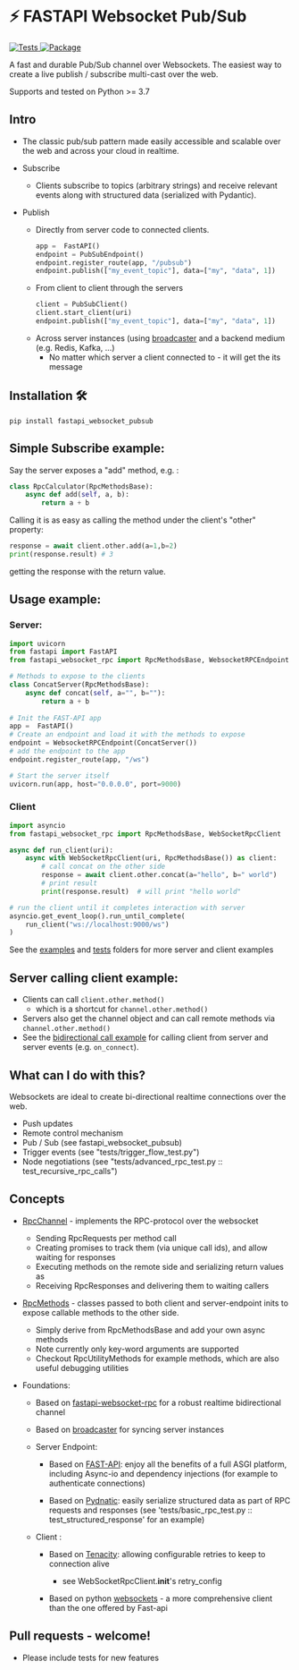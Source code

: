 
# ⚡ FASTAPI Websocket Pub/Sub

<a href="https://github.com/authorizon/fastapi_websocket_pubsub/actions?query=workflow%3ATests" target="_blank">
    <img src="https://github.com/authorizon/fastapi_websocket_pubsub/workflows/Tests/badge.svg" alt="Tests">
</a>

<a href="https://pypi.org/project/fastapi-websocket-pub/" target="_blank">
    <img src="https://img.shields.io/pypi/v/fastapi-websocket-pubsub?color=%2331C654&label=PyPi%20package" alt="Package">
</a>


A fast and durable Pub/Sub channel over Websockets.
The easiest way to create a live publish / subscribe multi-cast over the web.

Supports and tested on Python >= 3.7 

## Intro
- The classic pub/sub pattern made easily accessible and scalable over the web and across your cloud in realtime.

- Subscribe
    - Clients subscribe to topics (arbitrary strings) and receive relevant events along with structured data (serialized with Pydantic).

- Publish 
    - Directly from server code to connected clients. 
        ```python
        app =  FastAPI() 
        endpoint = PubSubEndpoint()
        endpoint.register_route(app, "/pubsub")
        endpoint.publish(["my_event_topic"], data=["my", "data", 1])
        ```
    - From client to client through the servers
        ```python 
        client = PubSubClient()
        client.start_client(uri)
        endpoint.publish(["my_event_topic"], data=["my", "data", 1])
        ```    
    - Across server instances (using [broadcaster](https://pypi.org/project/broadcaster/) and a backend medium (e.g. Redis, Kafka, ...)
        - No matter which server a client connected to - it will get the its message



## Installation 🛠️
```
pip install fastapi_websocket_pubsub
```


## Simple Subscribe example:

Say the server exposes a "add" method, e.g. :
```python
class RpcCalculator(RpcMethodsBase):
    async def add(self, a, b):
        return a + b
```
Calling it is as easy as calling the method under the client's "other" property:
```python
response = await client.other.add(a=1,b=2)
print(response.result) # 3
```
getting the response with the return value.




## Usage example:

### Server:
```python
import uvicorn
from fastapi import FastAPI
from fastapi_websocket_rpc import RpcMethodsBase, WebsocketRPCEndpoint

# Methods to expose to the clients
class ConcatServer(RpcMethodsBase):
    async def concat(self, a="", b=""):
        return a + b
    
# Init the FAST-API app
app =  FastAPI()
# Create an endpoint and load it with the methods to expose
endpoint = WebsocketRPCEndpoint(ConcatServer())
# add the endpoint to the app
endpoint.register_route(app, "/ws")

# Start the server itself
uvicorn.run(app, host="0.0.0.0", port=9000)
```
### Client
```python
import asyncio
from fastapi_websocket_rpc import RpcMethodsBase, WebSocketRpcClient

async def run_client(uri):
    async with WebSocketRpcClient(uri, RpcMethodsBase()) as client:
        # call concat on the other side
        response = await client.other.concat(a="hello", b=" world")
        # print result
        print(response.result)  # will print "hello world"

# run the client until it completes interaction with server
asyncio.get_event_loop().run_until_complete(
    run_client("ws://localhost:9000/ws")
)
```

See the [examples](/examples) and [tests](/tests) folders for more server and client examples


## Server calling client example:
- Clients can call ```client.other.method()``` 
    - which is a shortcut for ```channel.other.method()```
- Servers also get the channel object and can call remote methods via ```channel.other.method()```
- See the [bidirectional call example](examples/bidirectional_server_example.py) for calling client from server and server events (e.g. ```on_connect```).


## What can I do with this?
Websockets are ideal to create bi-directional realtime connections over the web. 
 - Push updates 
 - Remote control mechanism 
 - Pub / Sub (see fastapi_websocket_pubsub)
 - Trigger events (see "tests/trigger_flow_test.py")
 - Node negotiations (see "tests/advanced_rpc_test.py :: test_recursive_rpc_calls")


## Concepts
- [RpcChannel](fastapi_websocket_rpc/rpc_channel.py) - implements the RPC-protocol over the websocket
    - Sending RpcRequests per method call 
    - Creating promises to track them (via unique call ids), and allow waiting for responses 
    - Executing methods on the remote side and serializing return values as    
    - Receiving RpcResponses and delivering them to waiting callers
- [RpcMethods](fastapi_websocket_rpc/rpc_methods.py) - classes passed to both client and server-endpoint inits to expose callable methods to the other side.
    - Simply derive from RpcMethodsBase and add your own async methods
    - Note currently only key-word arguments are supported
    - Checkout RpcUtilityMethods for example methods, which are also useful debugging utilities


- Foundations:

    - Based on [fastapi-websocket-rpc](https://github.com/acallasec/fastapi_websocket_rpc) for a robust realtime bidirectional channel

    - Based on [broadcaster](https://pypi.org/project/broadcaster/) for syncing server instances

    - Server Endpoint:

        - Based on [FAST-API](https://github.com/tiangolo/fastapi): enjoy all the benefits of a full ASGI platform, including Async-io and dependency injections (for example to authenticate connections)

        - Based on [Pydnatic](https://pydantic-docs.helpmanual.io/): easily serialize structured data as part of RPC requests and responses (see 'tests/basic_rpc_test.py :: test_structured_response' for an example)

    - Client :
        - Based on [Tenacity](https://tenacity.readthedocs.io/en/latest/index.html): allowing configurable retries to keep to connection alive
            - see WebSocketRpcClient.__init__'s retry_config 
            
        - Based on python [websockets](https://websockets.readthedocs.io/en/stable/intro.html) - a more comprehensive client than the one offered by Fast-api



## Pull requests - welcome!
- Please include tests for new features 


